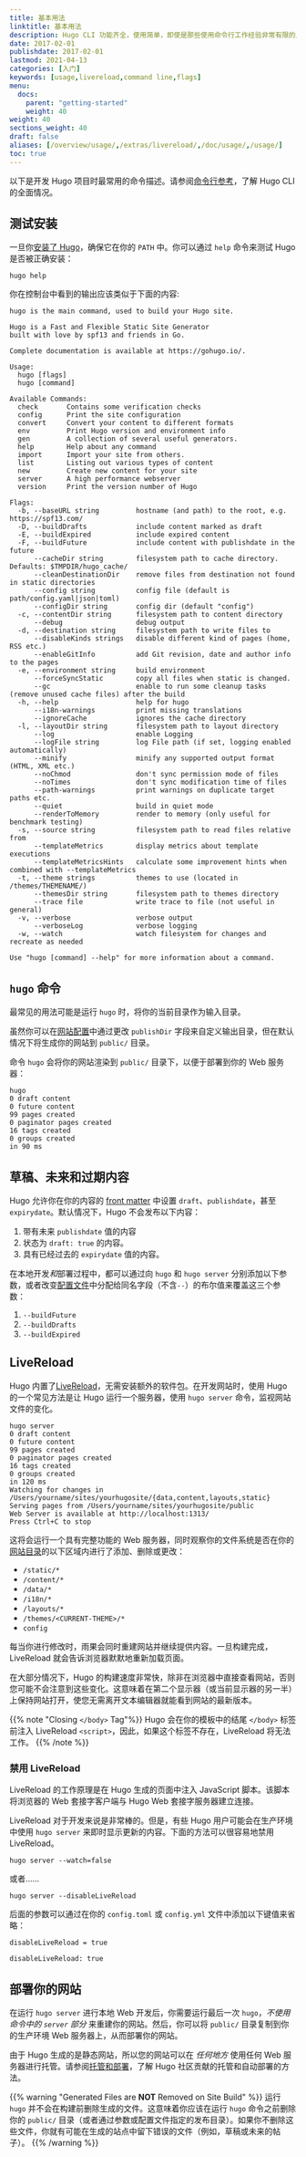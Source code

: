 ```yaml
---
title: 基本用法
linktitle: 基本用法
description: Hugo CLI 功能齐全，使用简单，即使是那些使用命令行工作经验非常有限的人也可以使用。
date: 2017-02-01
publishdate: 2017-02-01
lastmod: 2021-04-13
categories: [入门]
keywords: [usage,livereload,command line,flags]
menu:
  docs:
    parent: "getting-started"
    weight: 40
weight: 40
sections_weight: 40
draft: false
aliases: [/overview/usage/,/extras/livereload/,/doc/usage/,/usage/]
toc: true
---
```


以下是开发 Hugo 项目时最常用的命令描述。请参阅[命令行参考][commands]，了解 Hugo CLI 的全面情况。

## 测试安装

一旦你[安装了 Hugo][install]，确保它在你的 `PATH` 中。你可以通过 `help` 命令来测试 Hugo 是否被正确安装：

```
hugo help
```

你在控制台中看到的输出应该类似于下面的内容:

```
hugo is the main command, used to build your Hugo site.

Hugo is a Fast and Flexible Static Site Generator
built with love by spf13 and friends in Go.

Complete documentation is available at https://gohugo.io/.

Usage:
  hugo [flags]
  hugo [command]

Available Commands:
  check       Contains some verification checks
  config      Print the site configuration
  convert     Convert your content to different formats
  env         Print Hugo version and environment info
  gen         A collection of several useful generators.
  help        Help about any command
  import      Import your site from others.
  list        Listing out various types of content
  new         Create new content for your site
  server      A high performance webserver
  version     Print the version number of Hugo

Flags:
  -b, --baseURL string         hostname (and path) to the root, e.g. https://spf13.com/
  -D, --buildDrafts            include content marked as draft
  -E, --buildExpired           include expired content
  -F, --buildFuture            include content with publishdate in the future
      --cacheDir string        filesystem path to cache directory. Defaults: $TMPDIR/hugo_cache/
      --cleanDestinationDir    remove files from destination not found in static directories
      --config string          config file (default is path/config.yaml|json|toml)
      --configDir string       config dir (default "config")
  -c, --contentDir string      filesystem path to content directory
      --debug                  debug output
  -d, --destination string     filesystem path to write files to
      --disableKinds strings   disable different kind of pages (home, RSS etc.)
      --enableGitInfo          add Git revision, date and author info to the pages
  -e, --environment string     build environment
      --forceSyncStatic        copy all files when static is changed.
      --gc                     enable to run some cleanup tasks (remove unused cache files) after the build
  -h, --help                   help for hugo
      --i18n-warnings          print missing translations
      --ignoreCache            ignores the cache directory
  -l, --layoutDir string       filesystem path to layout directory
      --log                    enable Logging
      --logFile string         log File path (if set, logging enabled automatically)
      --minify                 minify any supported output format (HTML, XML etc.)
      --noChmod                don't sync permission mode of files
      --noTimes                don't sync modification time of files
      --path-warnings          print warnings on duplicate target paths etc.
      --quiet                  build in quiet mode
      --renderToMemory         render to memory (only useful for benchmark testing)
  -s, --source string          filesystem path to read files relative from
      --templateMetrics        display metrics about template executions
      --templateMetricsHints   calculate some improvement hints when combined with --templateMetrics
  -t, --theme strings          themes to use (located in /themes/THEMENAME/)
      --themesDir string       filesystem path to themes directory
      --trace file             write trace to file (not useful in general)
  -v, --verbose                verbose output
      --verboseLog             verbose logging
  -w, --watch                  watch filesystem for changes and recreate as needed

Use "hugo [command] --help" for more information about a command.
```

## `hugo` 命令

最常见的用法可能是运行 `hugo` 时，将你的当前目录作为输入目录。

虽然你可以在[网站配置][config]中通过更改 `publishDir` 字段来自定义输出目录，但在默认情况下将生成你的网站到 `public/` 目录。

命令 `hugo` 会将你的网站渲染到 `public/` 目录下，以便于部署到你的 Web 服务器：

```
hugo
0 draft content
0 future content
99 pages created
0 paginator pages created
16 tags created
0 groups created
in 90 ms
```

## 草稿、未来和过期内容

Hugo 允许你在你的内容的 [front matter][] 中设置 `draft`、`publishdate`，甚至 `expirydate`。默认情况下，Hugo 不会发布以下内容：

1. 带有未来 `publishdate` 值的内容
2. 状态为 `draft: true` 的内容。
3. 具有已经过去的 `expirydate` 值的内容。

在本地开发*和*部署过程中，都可以通过向 `hugo` 和 `hugo server` 分别添加以下参数，或者改变[配置文件][config]中分配给同名字段（不含`--`）的布尔值来覆盖这三个参数：

1. `--buildFuture`
2. `--buildDrafts`
3. `--buildExpired`

## LiveReload

Hugo 内置了[LiveReload](https://github.com/livereload/livereload-js)，无需安装额外的软件包。在开发网站时，使用 Hugo 的一个常见方法是让 Hugo 运行一个服务器，使用 `hugo server` 命令，监视网站文件的变化。

```
hugo server
0 draft content
0 future content
99 pages created
0 paginator pages created
16 tags created
0 groups created
in 120 ms
Watching for changes in /Users/yourname/sites/yourhugosite/{data,content,layouts,static}
Serving pages from /Users/yourname/sites/yourhugosite/public
Web Server is available at http://localhost:1313/
Press Ctrl+C to stop
```

这将会运行一个具有完整功能的 Web 服务器，同时观察你的文件系统是否在你的[网站目录][dirs]的以下区域内进行了添加、删除或更改：

* `/static/*`
* `/content/*`
* `/data/*`
* `/i18n/*`
* `/layouts/*`
* `/themes/<CURRENT-THEME>/*`
* `config`

每当你进行修改时，雨果会同时重建网站并继续提供内容。一旦构建完成，LiveReload 就会告诉浏览器默默地重新加载页面。

在大部分情况下，Hugo 的构建速度非常快，除非在浏览器中直接查看网站，否则您可能不会注意到这些变化。这意味着在第二个显示器（或当前显示器的另一半）上保持网站打开，使您无需离开文本编辑器就能看到网站的最新版本。

{{% note "Closing `</body>` Tag"%}}
Hugo 会在你的模板中的结尾 `</body>` 标签前注入 LiveReload `<script>`，因此，如果这个标签不存在，LiveReload 将无法工作。
{{% /note %}}

### 禁用 LiveReload

LiveReload 的工作原理是在 Hugo 生成的页面中注入 JavaScript 脚本。该脚本将浏览器的 Web 套接字客户端与 Hugo Web 套接字服务器建立连接。

LiveReload 对于开发来说是非常棒的。但是，有些 Hugo 用户可能会在生产环境中使用 `hugo server` 来即时显示更新的内容。下面的方法可以很容易地禁用 LiveReload。

```
hugo server --watch=false
```

或者……

```
hugo server --disableLiveReload
```

后面的参数可以通过在你的 `config.toml` 或 `config.yml` 文件中添加以下键值来省略：

```
disableLiveReload = true
```

```
disableLiveReload: true
```

## 部署你的网站

在运行 `hugo server` 进行本地 Web 开发后，你需要运行最后一次 `hugo`，*不使用命令中的 `server` 部分* 来重建你的网站。然后，你可以将 `public/` 目录复制到你的生产环境 Web 服务器上，从而部署你的网站。

由于 Hugo 生成的是静态网站，所以您的网站可以在 *任何地方* 使用任何 Web 服务器进行托管。请参阅[托管和部署][hosting]，了解 Hugo 社区贡献的托管和自动部署的方法。

{{% warning "Generated Files are **NOT** Removed on Site Build" %}}
运行 `hugo` 并不会在构建前删除生成的文件。这意味着你应该在运行 `hugo` 命令之前删除你的 `public/` 目录（或者通过参数或配置文件指定的发布目录）。如果你不删除这些文件，你就有可能在生成的站点中留下错误的文件（例如，草稿或未来的帖子）。
{{% /warning %}}


[commands]: /commands/
[config]: /getting-started/configuration/
[dirs]: /getting-started/directory-structure/
[front matter]: /content-management/front-matter/
[hosting]: /hosting-and-deployment/
[install]: /getting-started/installing/
